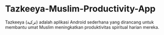 # Tazkeeya-Muslim-Productivity-App
Tazkeeya (تزكية) adalah aplikasi Android sederhana yang dirancang untuk membantu umat Muslim meningkatkan produktivitas spiritual harian mereka.
